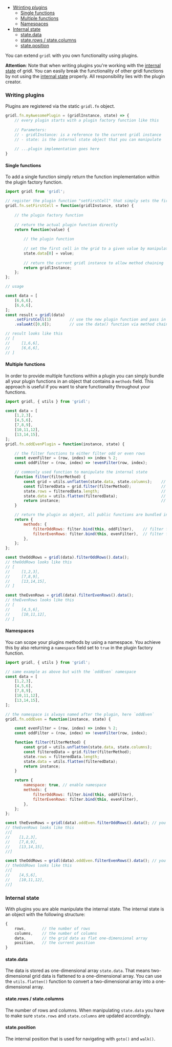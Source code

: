 * [Wrinting plugins](#write)
    * [Single functions](#write-single-function)
    * [Multiple functions](#write-multiple-functions)
    * [Namespaces](#write-namespaces)
* [Internal state](#state)
    * [state.data](#state-data)
    * [state.rows / state.columns](#state-rows-columns)
    * [state.position](#state-position)

You can extend `gridl` with you own functionality using plugins.

**Attention**: Note that when writing plugins you're working with the [internal state](#state) of gridl. You can easily 
break the functionality of other gridl functions by not using the [internal state](#state) properly. All responsibility 
lies with the plugin creator. 

### <a name="write"></a>Writing plugins

Plugins are registered via the static `gridl.fn` object. 

```javascript
gridl.fn.myAwesomePlugin = (gridlInstance, state) => {
    // every plugin starts with a plugin factory function like this
    
    // Parameters:
    // - gridlInstance: is a reference to the current gridl instance
    // - state: is the internal state object that you can manipulate
    
    // ...plugin implementation goes here
}
```

#### <a name="write-single-function"></a>Single functions

To add a single function simply return the function implementation within the plugin factory function. 

```javascript
import gridl from 'gridl';

// register the plugin function "setFirstCell" that simply sets the first cell to a given value.
gridl.fn.setFirstCell = function(gridlInstance, state) {
    
    // the plugin factory function
    
    // return the actual plugin function directly 
    return function(value) {
        
        // the plugin function
        
        // set the first cell in the grid to a given value by manipulating the internal state object
        state.data[0] = value; 
        
        // return the current gridl instance to allow method chaining
        return gridlInstance;
    };
};

// usage

const data = [
    [6,6,6],
    [6,6,6],
];
const result = gridl(data)
    .setFirstCell(1)        // use the new plugin function and pass in 1 as value
    .valueAt([0,0]);        // use the data() function via method chaining in order to get the updated grid data

// result looks like this
// [
//     [1,6,6],
//     [6,6,6],
// ]
```

#### <a name="write-multiple-functions"></a>Multiple functions

In order to provide multiple functions within a plugin you can simply bundle all your plugin functions in an object that
contains a `methods` field. This approach is useful if you want to share functionality throughout your functions.

```javascript
import gridl, { utils } from 'gridl';

const data = [
    [1,2,3],
    [4,5,6],
    [7,8,9],
    [10,11,12],
    [13,14,15],
];
gridl.fn.oddEvenPlugin = function(instance, state) {

    // the filter functions to either filter odd or even rows
    const evenFilter = (row, index) => index % 2;
    const oddFilter = (row, index) => !evenFilter(row, index);

    // commonly used function to manipulate the internal state
    function filter(filterMethod) {
        const grid = utils.unflatten(state.data, state.columns);    // get the internal state and convert it into a two dimensional grid array
        const filteredData = grid.filter(filterMethod);             // filter the rows with the given filter method
        state.rows = filteredData.length;                           // update the new number of rows
        state.data = utils.flatten(filteredData);                   // update the internal data, flatten it to a one-dimensional grid 
        return instance;                                            // return the gridl instance to allow method chaining
    }

    // return the plugin as object, all public functions are bundled in the methods fields
    return {
        methods: {
            filterOddRows: filter.bind(this, oddFilter),    // filter function with oddFilter
            filterEvenRows: filter.bind(this, evenFilter),  // filter function with evenFilter
        },
    };
};

const theOddRows = gridl(data).filterOddRows().data();
// theOddRows looks like this
// [
//     [1,2,3],
//     [7,8,9],
//     [13,14,15],
// ]

const theEvenRows = gridl(data).filterEvenRows().data();
// theEvenRows looks like this
// [
//     [4,5,6],
//     [10,11,12],
// ]
```

#### <a name="write-namespaces"></a>Namespaces

You can scope your plugins methods by using a namespace. You achieve this by also returning a `namespace` field set to 
`true` in the plugin factory function.

```javascript
import gridl, { utils } from 'gridl';

// same example as above but with the `oddEven` namespace
const data = [
    [1,2,3],
    [4,5,6],
    [7,8,9],
    [10,11,12],
    [13,14,15],
];

// the namespace is always named after the plugin, here `oddEven`
gridl.fn.oddEven = function(instance, state) {

    const evenFilter = (row, index) => index % 2;
    const oddFilter = (row, index) => !evenFilter(row, index);

    function filter(filterMethod) {
        const grid = utils.unflatten(state.data, state.columns);
        const filteredData = grid.filter(filterMethod);
        state.rows = filteredData.length;
        state.data = utils.flatten(filteredData);
        return instance;
    }

    return {
        namespace: true, // enable namespace
        methods: {
            filterOddRows: filter.bind(this, oddFilter),
            filterEvenRows: filter.bind(this, evenFilter),
        },
    };
};

const theEvenRows = gridl(data).oddEven.filterOddRows().data(); // you now need to use the `oddEven` namespace in front of your function 
// theEvenRows looks like this
//[
//    [1,2,3],
//    [7,8,9],
//    [13,14,15],
//]

const theOddRows = gridl(data).oddEven.filterEvenRows().data(); // you now need to use the `oddEven` namespace in front of your function
// theOddRows looks like this
//[
//    [4,5,6],
//    [10,11,12],
//]
```

### <a name="state"></a>Internal state

With plugins you are able manipulate the internal state. The internal state is an object with the following structure:

```javascript
{
    rows,       // the number of rows
    columns,    // the number of columns
    data,       // the grid data as flat one-dimensional array
    position,   // the current position
}
```

#### <a name="state-data"></a>state.data

The data is stored as one-dimensional array `state.data`. That means two-dimensional grid data is flattened to a 
one-dimensional array. You can use the `utils.flatten()` function to convert a two-dimensional array into a 
one-dimensional array.

#### <a name="state-rows-columns"></a>state.rows / state.columns

The number of rows and columns. When manipulating `state.data` you have to make sure `state.rows` and `state.columns`
are updated accordingly.

#### <a name="state-position"></a>state.position

The internal position that is used for navigating with `goto()` and `walk()`.